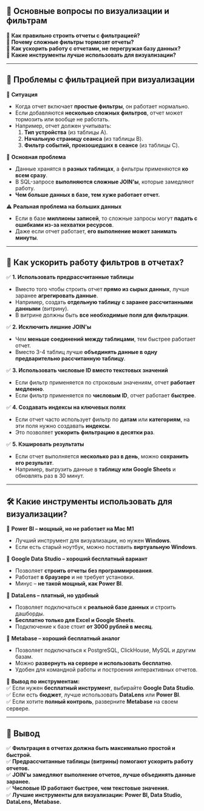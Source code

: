 ## 🎯 **Основные вопросы по визуализации и фильтрам**

🔹 **Как правильно строить отчеты с фильтрацией?**  
🔹 **Почему сложные фильтры тормозят отчеты?**  
🔹 **Как ускорить работу с отчетами, не перегружая базу данных?**  
🔹 **Какие инструменты лучше использовать для визуализации?**

---

## 🔴 **Проблемы с фильтрацией при визуализации**

🎯 **Ситуация**

- Когда отчет включает **простые фильтры**, он работает нормально.
- Если добавляются **несколько сложных фильтров**, отчет может тормозить или вообще не работать.
- Например, отчет должен учитывать:
    1. **Тип устройства** (из таблицы A).
    2. **Начальную страницу сеанса** (из таблицы B).
    3. **Фильтр событий, произошедших в сеансе** (из таблицы C).

🔴 **Основная проблема**

- Данные хранятся в **разных таблицах**, а фильтры применяются **ко всем сразу**.
- В SQL-запросе **выполняются сложные JOIN'ы**, которые замедляют работу.
- **Чем больше данных в базе, тем хуже работает отчет.**

⚠️ **Реальная проблема на больших данных**

- Если в базе **миллионы записей**, то сложные запросы могут **падать с ошибками из-за нехватки ресурсов**.
- Даже если отчет работает, **его выполнение может занимать минуты**.

---

## 🚀 **Как ускорить работу фильтров в отчетах?**

✅ **1. Использовать предрассчитанные таблицы**

- Вместо того чтобы строить отчет **прямо из сырых данных**, лучше заранее **агрегировать данные**.
- Например, создать **отдельную таблицу с заранее рассчитанными данными** (витрину).
- В витрине должны быть **все необходимые поля для фильтрации**.

✅ **2. Исключить лишние JOIN'ы**

- Чем **меньше соединений между таблицами**, тем быстрее работает отчет.
- Вместо 3-4 таблиц лучше **объединять данные в одну предварительно рассчитанную таблицу**.

✅ **3. Использовать числовые ID вместо текстовых значений**

- Если фильтр применяется по строковым значениям, отчет **работает медленно**.
- Если фильтр применяется по **числовым ID**, отчет работает **быстрее**.

✅ **4. Создавать индексы на ключевых полях**

- Если отчет часто использует фильтр по **датам** или **категориям**, на эти поля нужно создавать **индексы**.
- Это позволяет **ускорить фильтрацию в десятки раз**.

✅ **5. Кэшировать результаты**

- Если отчет выполняется **несколько раз в день**, можно **сохранить его результат**.
- Например, выгрузить данные в **таблицу или Google Sheets** и обновлять раз в 30 минут.

---

## 🛠 **Какие инструменты использовать для визуализации?**

🎯 **Power BI – мощный, но не работает на Mac M1**

- Лучший инструмент для визуализации, но нужен **Windows**.
- Если есть старый ноутбук, можно поставить **виртуальную Windows**.

🎯 **Google Data Studio – хороший бесплатный вариант**

- Позволяет **строить отчеты без программирования**.
- Работает **в браузере** и не требует установки.
- Минус – **не такой мощный, как Power BI**.

🎯 **DataLens – платный, но удобный**

- Позволяет подключаться к **реальной базе данных** и строить дашборды.
- **Бесплатно только для Excel и Google Sheets**.
- Подключение к базе стоит **от 3000 рублей в месяц**.

🎯 **Metabase – хороший бесплатный аналог**

- Позволяет подключаться к PostgreSQL, ClickHouse, MySQL и другим базам.
- Можно **развернуть на сервере и использовать бесплатно**.
- Удобен для командной работы и построения интерактивных отчетов.

📌 **Вывод по инструментам:**  
✅ Если нужен **бесплатный инструмент**, выбирайте **Google Data Studio**.  
✅ Если есть **бюджет**, лучше использовать **DataLens** или **Power BI**.  
✅ Если хотите **полный контроль**, разверните **Metabase** на своем сервере.

---

## 🔑 **Вывод**

✅ **Фильтрация в отчетах должна быть максимально простой и быстрой.**  
✅ **Предрассчитанные таблицы (витрины) помогают ускорить работу отчетов.**  
✅ **JOIN'ы замедляют выполнение отчетов, лучше объединять данные заранее.**  
✅ **Числовые ID работают быстрее, чем текстовые значения.**  
✅ **Лучшие инструменты для визуализации: Power BI, Data Studio, DataLens, Metabase.**
